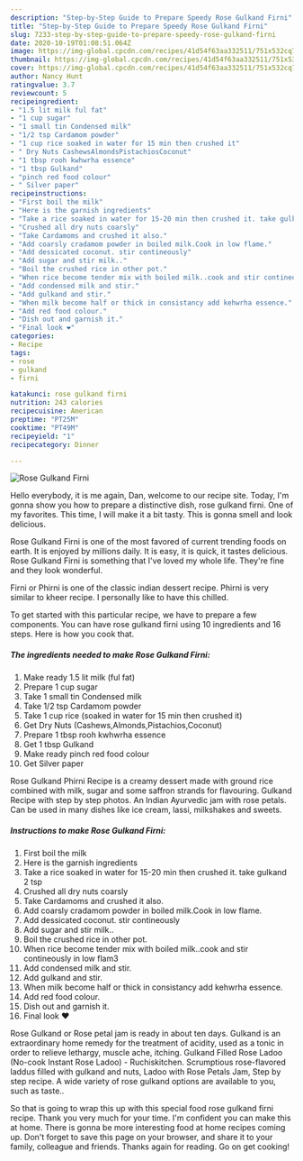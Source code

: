 ```yaml
---
description: "Step-by-Step Guide to Prepare Speedy Rose Gulkand Firni"
title: "Step-by-Step Guide to Prepare Speedy Rose Gulkand Firni"
slug: 7233-step-by-step-guide-to-prepare-speedy-rose-gulkand-firni
date: 2020-10-19T01:08:51.064Z
image: https://img-global.cpcdn.com/recipes/41d54f63aa332511/751x532cq70/rose-gulkand-firni-recipe-main-photo.jpg
thumbnail: https://img-global.cpcdn.com/recipes/41d54f63aa332511/751x532cq70/rose-gulkand-firni-recipe-main-photo.jpg
cover: https://img-global.cpcdn.com/recipes/41d54f63aa332511/751x532cq70/rose-gulkand-firni-recipe-main-photo.jpg
author: Nancy Hunt
ratingvalue: 3.7
reviewcount: 5
recipeingredient:
- "1.5 lit milk ful fat"
- "1 cup sugar"
- "1 small tin Condensed milk"
- "1/2 tsp Cardamom powder"
- "1 cup rice soaked in water for 15 min then crushed it"
- " Dry Nuts CashewsAlmondsPistachiosCoconut"
- "1 tbsp rooh kwhwrha essence"
- "1 tbsp Gulkand"
- "pinch red food colour"
- " Silver paper"
recipeinstructions:
- "First boil the milk"
- "Here is the garnish ingredients"
- "Take a rice soaked in water for 15-20 min then crushed it. take gulkand 2 tsp"
- "Crushed all dry nuts coarsly"
- "Take Cardamoms and crushed it also."
- "Add coarsly cradamom powder in boiled milk.Cook in low flame."
- "Add dessicated coconut. stir contineously"
- "Add sugar and stir milk.."
- "Boil the crushed rice in other pot."
- "When rice become tender mix with boiled milk..cook and stir contineously in low flam3"
- "Add condensed milk and stir."
- "Add gulkand and stir."
- "When milk become half or thick in consistancy add kehwrha essence."
- "Add red food colour."
- "Dish out and garnish it."
- "Final look ❤"
categories:
- Recipe
tags:
- rose
- gulkand
- firni

katakunci: rose gulkand firni 
nutrition: 243 calories
recipecuisine: American
preptime: "PT25M"
cooktime: "PT49M"
recipeyield: "1"
recipecategory: Dinner

---
```



![Rose Gulkand Firni](https://img-global.cpcdn.com/recipes/41d54f63aa332511/751x532cq70/rose-gulkand-firni-recipe-main-photo.jpg)

Hello everybody, it is me again, Dan, welcome to our recipe site. Today, I'm gonna show you how to prepare a distinctive dish, rose gulkand firni. One of my favorites. This time, I will make it a bit tasty. This is gonna smell and look delicious.

Rose Gulkand Firni is one of the most favored of current trending foods on earth. It is enjoyed by millions daily. It is easy, it is quick, it tastes delicious. Rose Gulkand Firni is something that I've loved my whole life. They're fine and they look wonderful.

Firni or Phirni is one of the classic indian dessert recipe. Phirni is very similar to kheer recipe. I personally like to have this chilled.


To get started with this particular recipe, we have to prepare a few components. You can have rose gulkand firni using 10 ingredients and 16 steps. Here is how you cook that.

<!--inarticleads1-->

##### The ingredients needed to make Rose Gulkand Firni:

1. Make ready 1.5 lit milk (ful fat)
1. Prepare 1 cup sugar
1. Take 1 small tin Condensed milk
1. Take 1/2 tsp Cardamom powder
1. Take 1 cup rice (soaked in water for 15 min then crushed it)
1. Get  Dry Nuts (Cashews,Almonds,Pistachios,Coconut)
1. Prepare 1 tbsp rooh kwhwrha essence
1. Get 1 tbsp Gulkand
1. Make ready pinch red food colour
1. Get  Silver paper


Rose Gulkand Phirni Recipe is a creamy dessert made with ground rice combined with milk, sugar and some saffron strands for flavouring. Gulkand Recipe with step by step photos. An Indian Ayurvedic jam with rose petals. Can be used in many dishes like ice cream, lassi, milkshakes and sweets. 

<!--inarticleads2-->

##### Instructions to make Rose Gulkand Firni:

1. First boil the milk
1. Here is the garnish ingredients
1. Take a rice soaked in water for 15-20 min then crushed it. take gulkand 2 tsp
1. Crushed all dry nuts coarsly
1. Take Cardamoms and crushed it also.
1. Add coarsly cradamom powder in boiled milk.Cook in low flame.
1. Add dessicated coconut. stir contineously
1. Add sugar and stir milk..
1. Boil the crushed rice in other pot.
1. When rice become tender mix with boiled milk..cook and stir contineously in low flam3
1. Add condensed milk and stir.
1. Add gulkand and stir.
1. When milk become half or thick in consistancy add kehwrha essence.
1. Add red food colour.
1. Dish out and garnish it.
1. Final look ❤


Rose Gulkand or Rose petal jam is ready in about ten days. Gulkand is an extraordinary home remedy for the treatment of acidity, used as a tonic in order to relieve lethargy, muscle ache, itching. Gulkand Filled Rose Ladoo (No-cook Instant Rose Ladoo) - Ruchiskitchen. Scrumptious rose-flavored laddus filled with gulkand and nuts, Ladoo with Rose Petals Jam, Step by step recipe. A wide variety of rose gulkand options are available to you, such as taste.. 

So that is going to wrap this up with this special food rose gulkand firni recipe. Thank you very much for your time. I'm confident you can make this at home. There is gonna be more interesting food at home recipes coming up. Don't forget to save this page on your browser, and share it to your family, colleague and friends. Thanks again for reading. Go on get cooking!
